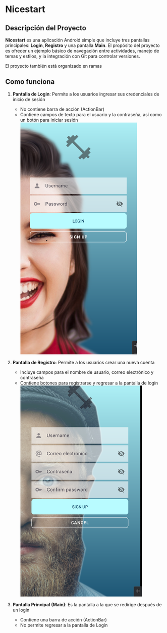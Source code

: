 # Nicestart

## Descripción del Proyecto
**Nicestart** es una aplicación Android simple que incluye tres pantallas principales: **Login**, **Registro** y una pantalla **Main**. El propósito del proyecto es ofrecer un ejemplo básico de navegación entre actividades, manejo de temas y estilos, y la integración con Git para controlar versiones.

El proyecto también está organizado en ramas

## Como funciona
1. **Pantalla de Login**: Permite a los usuarios ingresar sus credenciales de inicio de sesión
    - No contiene barra de acción (ActionBar)
    - Contiene campos de texto para el usuario y la contraseña, así como un botón para iniciar sesión
      ![img_1.png](img_1.png)

2. **Pantalla de Registro**: Permite a los usuarios crear una nueva cuenta
    - Incluye campos para el nombre de usuario, correo electrónico y contraseña
    - Contiene botones para registrarse y regresar a la pantalla de login
      ![img.png](img.png)
3. **Pantalla Principal (Main)**: Es la pantalla a la que se redirige después de un login
    - Contiene una barra de acción (ActionBar)
    - No permite regresar a la pantalla de Login
